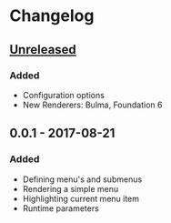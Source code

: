 # Changelog

## [Unreleased]

### Added

- Configuration options
- New Renderers: Bulma, Foundation 6

## 0.0.1 - 2017-08-21

### Added

- Defining menu's and submenus
- Rendering a simple menu
- Highlighting current menu item
- Runtime parameters

[Unreleased]: https://github.com/aramvisser/navtastic/compare/v0.0.1...HEAD
